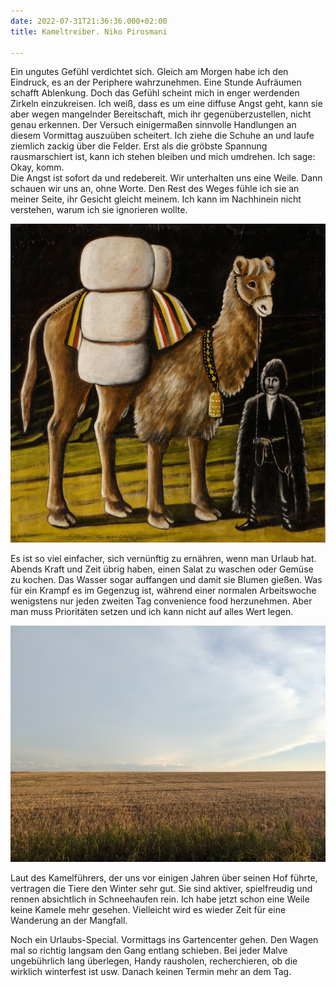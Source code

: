 ```yaml
---
date: 2022-07-31T21:36:36.000+02:00
title: Kameltreiber. Niko Pirosmani

---
```

Ein ungutes Gefühl verdichtet sich. Gleich am Morgen habe ich den Eindruck, es an der Periphere wahrzunehmen. Eine Stunde Aufräumen schafft Ablenkung. Doch das Gefühl scheint mich in enger werdenden Zirkeln einzukreisen. Ich weiß, dass es um eine diffuse Angst geht, kann sie aber wegen mangelnder Bereitschaft, mich ihr gegenüberzustellen, nicht genau erkennen. Der Versuch einigermaßen sinnvolle Handlungen an diesem Vormittag auszuüben scheitert. Ich ziehe die Schuhe an und laufe ziemlich zackig über die Felder. Erst als die gröbste Spannung rausmarschiert ist, kann ich stehen bleiben und mich umdrehen. Ich sage: Okay, komm.  
Die Angst ist sofort da und redebereit. Wir unterhalten uns eine Weile. Dann schauen wir uns an, ohne Worte. Den Rest des Weges fühle ich sie an meiner Seite, ihr Gesicht gleicht meinem. Ich kann im Nachhinein nicht verstehen, warum ich sie ignorieren wollte. 

![](/uploads/kamel.jpg)

Es ist so viel einfacher, sich vernünftig zu ernähren, wenn man Urlaub hat. Abends Kraft und Zeit übrig haben, einen Salat zu waschen oder Gemüse zu kochen. Das Wasser sogar auffangen und damit sie Blumen gießen. Was für ein Krampf es im Gegenzug ist, während einer normalen Arbeitswoche wenigstens nur jeden zweiten Tag convenience food herzunehmen. Aber man muss Prioritäten setzen und ich kann nicht auf alles Wert legen.

![](/uploads/abgeerntetes-feld2.jpg)

Laut des Kamelführers, der uns vor einigen Jahren über seinen Hof führte, vertragen die Tiere den Winter sehr gut. Sie sind aktiver, spielfreudig und rennen absichtlich in Schneehaufen rein. Ich habe jetzt schon eine Weile keine Kamele mehr gesehen. Vielleicht wird es wieder Zeit für eine Wanderung an der Mangfall.

Noch ein Urlaubs-Special. Vormittags ins Gartencenter gehen. Den Wagen mal so richtig langsam den Gang entlang schieben. Bei jeder Malve ungebührlich lang überlegen, Handy rausholen, recherchieren, ob die wirklich winterfest ist usw. Danach keinen Termin mehr an dem Tag.